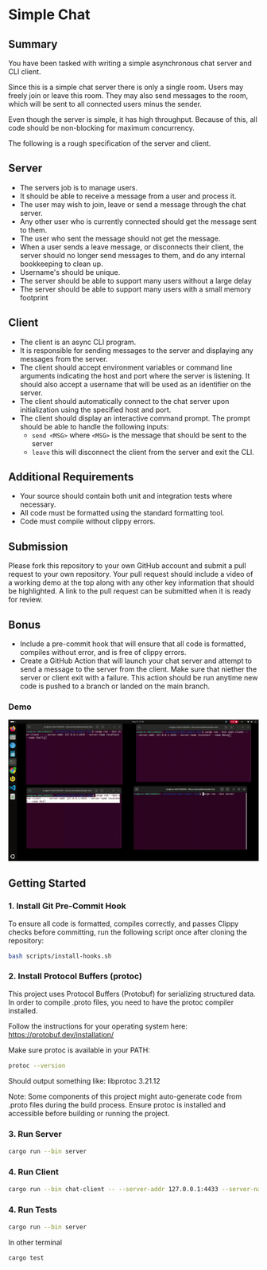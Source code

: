 # Simple Chat

## Summary

You have been tasked with writing a simple asynchronous chat server and CLI
client.

Since this is a simple chat server there is only a single room. Users may
freely join or leave this room. They may also send messages to the room, which
will be sent to all connected users minus the sender.

Even though the server is simple, it has high throughput. Because of this, all
code should be non-blocking for maximum concurrency.

The following is a rough specification of the server and client.

## Server

* The servers job is to manage users.
* It should be able to receive a message from a user and process it.
* The user may wish to join, leave or send a message through the chat server.
* Any other user who is currently connected should get the message sent to
them.
* The user who sent the message should not get the message.
* When a user sends a leave message, or disconnects their client, the server
should no longer send messages to them, and do any internal bookkeeping to 
clean up.
* Username's should be unique.
* The server should be able to support many users without a large delay
* The server should be able to support many users with a small memory footprint


## Client

* The client is an async CLI program.
* It is responsible for sending messages to the server and displaying any
messages from the server.
* The client should accept environment variables or command line arguments
indicating the host and port where the server is listening. It should also
accept a username that will be used as an identifier on the server.
* The client should automatically connect to the chat server upon 
initialization using the specified host and port.
* The client should display an interactive command prompt. The prompt should 
be able to handle the following inputs:
    * `send <MSG>`  where `<MSG>`  is the message that should be sent to the 
    server
    * `leave` this will disconnect the client from the server and exit the CLI.


## Additional Requirements

* Your source should contain both unit and integration tests where necessary.
* All code must be formatted using the standard formatting tool.
* Code must compile without clippy errors.

## Submission

Please fork this repository to your own GitHub account and submit a pull
request to your own repository. Your pull request should include a
video of a working demo at the top along with any other key information
that should be highlighted. A link to the pull request can be submitted when
it is ready for review.

## Bonus

* Include a pre-commit hook that will ensure that all code is formatted, compiles
without error, and is free of clippy errors.
* Create a GitHub Action that will launch your chat server and attempt to 
send a message to the server from the client. Make sure that niether the server
or client exit with a failure. This action should be run anytime new code
is pushed to a branch or landed on the main branch.

### Demo
![Demo](assets/example-server-clients.gif)

## Getting Started

### 1. Install Git Pre-Commit Hook

To ensure all code is formatted, compiles correctly, and passes Clippy checks before committing, run the following script once after cloning the repository:

```bash
bash scripts/install-hooks.sh
```
### 2. Install Protocol Buffers (protoc)
This project uses Protocol Buffers (Protobuf) for serializing structured data. In order to compile .proto files, you need to have the protoc compiler installed.

Follow the instructions for your operating system here:
https://protobuf.dev/installation/

Make sure protoc is available in your PATH:
```bash
protoc --version
```
Should output something like: libprotoc 3.21.12

Note: Some components of this project might auto-generate code from .proto files during the build process. Ensure protoc is installed and accessible before building or running the project.

### 3. Run Server
```bash
cargo run --bin server
```

### 4. Run Client
```bash
cargo run --bin chat-client -- --server-addr 127.0.0.1:4433 --server-name localhost --name test-client
```

### 4. Run Tests
```bash
cargo run --bin server
```
In other terminal
```bash
cargo test
```